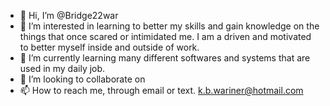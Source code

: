 - 👋 Hi, I’m @Bridge22war
- 👀 I’m interested in learning to better my skills and gain knowledge on the things that once scared or intimidated me. I am a driven and motivated to better myself inside and outside of work.
- 🌱 I’m currently learning many different softwares and systems that are used in my daily job.
- 💞️ I’m looking to collaborate on 
- 📫 How to reach me, through email or text. k.b.wariner@hotmail.com

<!---
Bridge22war/Bridge22war is a ✨ special ✨ repository because its `README.md` (this file) appears on your GitHub profile.
You can click the Preview link to take a look at your changes.
--->
